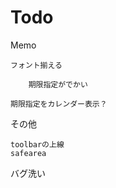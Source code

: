 # Todo

Memo

    フォント揃える
    
        期限指定がでかい
        
    期限指定をカレンダー表示？

その他

    toolbarの上線
    safearea
    
バグ洗い
